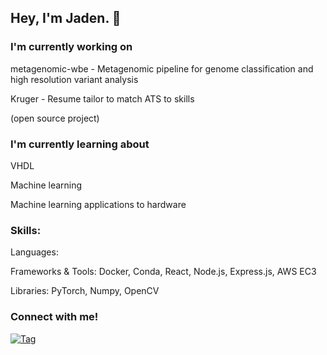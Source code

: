## Hey, I'm Jaden. 🔭

### I'm currently working on
metagenomic-wbe - Metagenomic pipeline for genome classification and high resolution variant analysis

Kruger - Resume tailor to match ATS to skills

(open source project)

### I'm currently learning about

VHDL

Machine learning

Machine learning applications to hardware

### Skills:

Languages:

Frameworks & Tools: Docker, Conda, React, Node.js, Express.js, AWS EC3

Libraries: PyTorch, Numpy, OpenCV

### Connect with me!

[![Tag](https://img.shields.io/badge/LinkedIn-Profile-blue)](linkedin.com/in/jadenseangmany)


<!--
**jadenseangmany/jadenseangmany** is a ✨ _special_ ✨ repository because its `README.md` (this file) appears on your GitHub profile.

Here are some ideas to get you started:

- 🔭 I’m currently working on ...
- 🌱 I’m currently learning ...
- 👯 I’m looking to collaborate on ...
- 🤔 I’m looking for help with ...
- 💬 Ask me about ...
- 📫 How to reach me: ...
- 😄 Pronouns: ...
- ⚡ Fun fact: ...
-->
